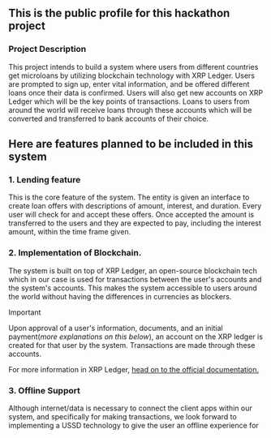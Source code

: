 ## This is the public profile for this hackathon project

### Project Description
This project intends to build a system where users from different countries get microloans by utilizing blockchain technology with XRP Ledger. Users are prompted to sign up, enter vital information, and be offered different loans once their data is confirmed. Users will also get new accounts on XRP Ledger which will be the key points of transactions. Loans to users from around the world will receive loans through these accounts which will be converted and transferred to bank accounts of their choice.


## Here are features planned to be included in this system

### 1. Lending feature
This is the core feature of the system. The entity is given an interface to create loan offers with descriptions of amount, interest, and duration. Every user will check for and accept these offers. Once accepted the amount is transferred to the users and they are expected to pay, including the interest amount, within the time frame given.

### 2. Implementation of Blockchain.
The system is built on top of XRP Ledger, an open-source blockchain tech which in our case is used for transactions between the user's accounts and the system's accounts. This makes the system accessible to users around the world without having the differences in currencies as blockers.

>[!IMPORTANT]
> Upon approval of a user's information, documents, and an initial payment(*more explanations on this below*), an account on the XRP ledger is created for that user by the system. Transactions are made through these accounts. 

For more information in XRP Ledger, [head on to the official documentation.](https://xrpl.org/)

### 3. Offline Support
Although internet/data is necessary to connect the client apps within our system, and specifically for making transactions, we look forward to implementing a USSD technology to give the user an offline experience for



